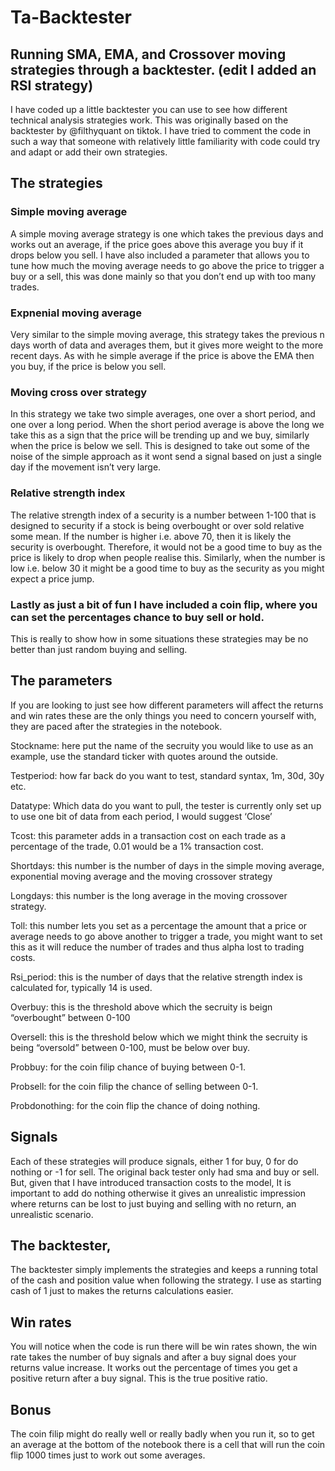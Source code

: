 # Ta-Backtester
## Running SMA, EMA, and Crossover moving strategies through a backtester. (edit I added an RSI strategy)
I have coded up a little backtester you can use to see how different technical analysis strategies work. This was originally based on the backtester by @filthyquant on tiktok.
I have tried to comment the code in such a way that someone with relatively little familiarity with code could try and adapt or add their own strategies. 

## The strategies 

### Simple moving average
A simple moving average strategy is one which takes the previous days and works out an average, if the price goes above this average you buy if it drops below you sell. 
I have also included a parameter that allows you to tune how much the moving average needs to go above the price to trigger a buy or a sell, this was done mainly so that you don’t end up with too many trades. 
### Expnenial moving average
Very similar to the simple moving average, this strategy takes the previous n days worth of data and averages them, but it gives more weight to the more recent days. 
As with he simple average if the price is above the EMA then you buy, if the price is below you sell. 
### Moving cross over strategy
In this strategy we take two simple averages, one over a short period, and one over a long period.
When the short period average is above the long we take this as a sign that the price will be trending up and we buy, similarly when the price is below we sell. 
This is designed to take out some of the noise of the simple approach as it wont send a signal based on just a single day if the movement isn’t very large.
### Relative strength index 
The relative strength index of a security is a number between 1-100 that is designed to security if a stock is being overbought or over sold relative some mean. 
If the number is higher i.e. above 70, then it is likely the security is overbought. 
Therefore, it would not be a good time to buy as the price is likely to drop when people realise this. 
Similarly, when the number is low i.e. below 30 it might be a good time to buy as the security as you might expect a price jump. 
### Lastly as just a bit of fun I have included a coin flip, where you can set the percentages chance to buy sell or hold. 
This is really to show how in some situations these strategies may be no better than just random buying and selling. 

## The parameters 
If you are looking to just see how different parameters will affect the returns and win rates these are the only things you need to concern yourself with, they are paced after the strategies in the notebook. 

Stockname: here put the name of the secruity you would like to use as an example, use the standard ticker with quotes around the outside.

Testperiod: how far back do you want to test, standard syntax, 1m, 30d, 30y etc.

Datatype: Which data do you want to pull, the tester is currently only set up to use one bit of data from each period, I would suggest ‘Close’

Tcost: this parameter adds in a transaction cost on each trade as a percentage of the trade, 0.01 would be a 1% transaction cost.

Shortdays: this number is the number of days in the simple moving average, exponential moving average and the moving crossover strategy

Longdays: this number is the long average in the moving crossover strategy.

Toll: this number lets you set as a percentage the amount that a price or average needs to go above another to trigger a trade, you might want to set this as it will reduce the number of trades and thus alpha lost to trading costs. 

Rsi_period: this is the number of days that the relative strength index is calculated for, typically 14 is used. 

Overbuy: this is the threshold above which the secruity is beign “overbought” between 0-100

Oversell: this is the threshold below which we might think the secruity is being “oversold” between 0-100, must be below over buy. 

Probbuy: for the coin filip chance of buying between 0-1. 

Probsell: for the coin filip the chance of selling between 0-1.

Probdonothing: for the coin flip the chance of doing nothing.

## Signals 
Each of these strategies will produce signals, either 1 for buy, 0 for do nothing or -1 for sell. The original back tester only had sma and buy or sell. 
But, given that I have introduced transaction costs to the model, It is important to add do nothing otherwise it gives an unrealistic impression where returns can be lost to just buying and selling with no return, an unrealistic scenario. 
## The backtester, 
The backtester simply implements the strategies and keeps a running total of the cash and position value when following the strategy. I use as starting cash of 1 just to makes the returns calculations easier. 
## Win rates
You will notice when the code is run there will be win rates shown, the win rate takes the number of buy signals and after a buy signal does your returns value increase. It works out the percentage of times you get a positive return after a buy signal. This is the true positive ratio. 

## Bonus 
The coin filip might do really well or really badly when you run it, so to get an average at the bottom of the notebook there is a cell that will run the coin flip 1000 times just to work out some averages. 
